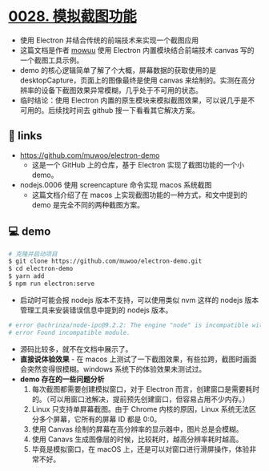 # [0028. 模拟截图功能](https://github.com/Tdahuyou/electron/tree/main/0028.%20%E6%A8%A1%E6%8B%9F%E6%88%AA%E5%9B%BE%E5%8A%9F%E8%83%BD)

- 使用 Electron 并结合传统的前端技术来实现一个截图应用
- 这篇文档是作者 [mowuu](https://github.com/muwoo) 使用 Electron 内置模块结合前端技术 canvas 写的一个截图工具示例。
- demo 的核心逻辑简单了解了个大概，屏幕数据的获取使用的是 desktopCapture，页面上的图像最终是使用 canvas 来绘制的。实测在高分辨率的设备下截图效果异常模糊，几乎处于不可用的状态。
- 临时结论：使用 Electron 内置的原生模块来模拟截图效果，可以说几乎是不可用的。后续找时间去 github 搜一下看看其它解决方案。

## 🔗 links

- https://github.com/muwoo/electron-demo
  - 这是一个 GitHub 上的仓库，基于 Electron 实现了截图功能的一个小 demo。
- nodejs.0006 使用 screencapture 命令实现 macos 系统截图
  - 这篇文档介绍了在 macos 上实现截图功能的一种方式，和文中提到的 demo 是完全不同的两种截图方案。

## 💻 demo

```bash
# 克隆并启动项目
$ git clone https://github.com/muwoo/electron-demo.git
$ cd electron-demo
$ yarn add
$ npm run electron:serve
```

- 启动时可能会报 nodejs 版本不支持，可以使用类似 nvm 这样的 nodejs 版本管理工具来安装错误信息中提到的 nodejs 版本。

```bash
# error @achrinza/node-ipc@9.2.2: The engine "node" is incompatible with this module. Expected version "8 || 10 || 12 || 14 || 16 || 17". Got "18.15.0"
# error Found incompatible module.
```

- 源码比较多，就不在文档中展示了。
- **直接说体验效果** - 在 macos 上测试了一下截图效果，有些拉跨，截图时画面会突然变得很模糊。windows 系统下的体验效果未测试过。
- **demo 存在的一些问题分析**
  1. 每次截图都需要创建模拟窗口，对于 Electron 而言，创建窗口是需要耗时的。（可以用窗口池解决，提前预先创建窗口，但容易占用不少内存。）
  2. Linux 只支持单屏幕截图。由于 Chrome 内核的原因，Linux 系统无法区分多个屏幕，它所有的屏幕 ID 都是 0:0。
  3. 使用 Canvas 绘制的屏幕在高分辨率的显示器中，图片总是会模糊。
  4. 使用 Canavs 生成图像层的时候，比较耗时，越高分辨率耗时越高。
  5. 毕竟是模拟窗口，在 macOS 上，还是可以对窗口进行滑屏操作，体验非常不好。